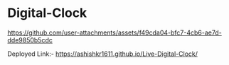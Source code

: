 # Digital-Clock



https://github.com/user-attachments/assets/f49cda04-bfc7-4cb6-ae7d-dde9850b5cdc


Deployed Link:- https://ashishkr1611.github.io/Live-Digital-Clock/

